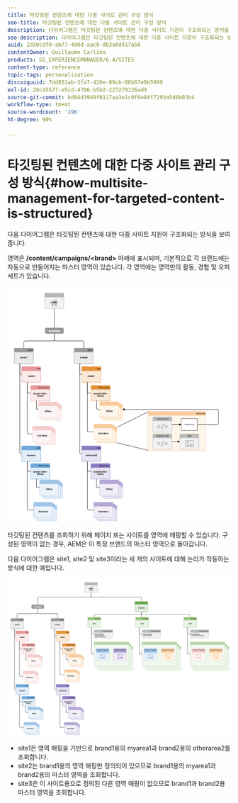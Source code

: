 ```yaml
---
title: 타깃팅된 컨텐츠에 대한 다중 사이트 관리 구성 방식
seo-title: 타깃팅된 컨텐츠에 대한 다중 사이트 관리 구성 방식
description: 다이어그램은 타깃팅된 컨텐츠에 대한 다중 사이트 지원이 구조화되는 방식을 보여줍니다.
seo-description: 다이어그램은 타깃팅된 컨텐츠에 대한 다중 사이트 지원이 구조화되는 방식을 보여줍니다.
uuid: 2d30cdf0-ab77-490d-aac0-db3a0d417a58
contentOwner: Guillaume Carlino
products: SG_EXPERIENCEMANAGER/6.4/SITES
content-type: reference
topic-tags: personalization
discoiquuid: 7dd851ab-3fa7-426e-89cb-08b67e9b5999
exl-id: 28c45577-e5cd-4706-b5b2-227279126ad9
source-git-commit: bd94d3949f0117aa3e1c9f0e84f7293a5d6b03b4
workflow-type: tm+mt
source-wordcount: '196'
ht-degree: 90%

---
```


# 타깃팅된 컨텐츠에 대한 다중 사이트 관리 구성 방식{#how-multisite-management-for-targeted-content-is-structured}

다음 다이어그램은 타깃팅된 컨텐츠에 대한 다중 사이트 지원이 구조화되는 방식을 보여줍니다.

영역은 **/content/campaigns/&lt;brand>** 아래에 표시되며, 기본적으로 각 브랜드에는 자동으로 만들어지는 마스터 영역이 있습니다. 각 영역에는 영역만의 활동, 경험 및 오퍼 세트가 있습니다.

![chlimage_1-268](assets/chlimage_1-268.png)

타깃팅된 컨텐츠를 조회하기 위해 페이지 또는 사이트를 영역에 매핑할 수 있습니다. 구성된 영역이 없는 경우, AEM은 이 특정 브랜드의 마스터 영역으로 돌아갑니다.

다음 다이어그램은 site1, site2 및 site3이라는 세 개의 사이트에 대해 논리가 작동하는 방식에 대한 예입니다.

![chlimage_1-269](assets/chlimage_1-269.png)

* site1은 영역 매핑을 기반으로 brand1용의 myarea1과 brand2용의 otherarea2를 조회합니다.
* site2는 brand1용의 영역 매핑만 정의되어 있으므로 brand1용의 myarea1과 brand2용의 마스터 영역을 조회합니다.
* site3은 이 사이트용으로 정의된 다른 영역 매핑이 없으므로 brand1과 brand2용 마스터 영역을 조회합니다.
